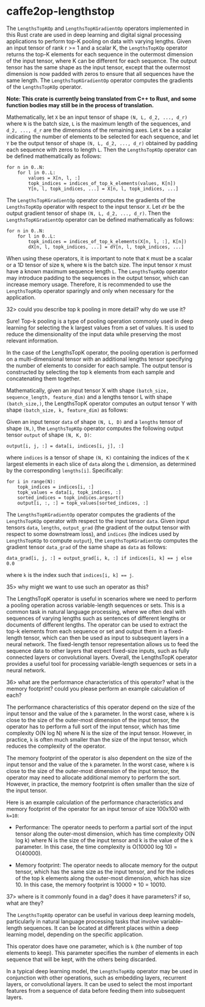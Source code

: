 # caffe2op-lengthstop

The `LengthsTopKOp` and `LengthsTopKGradientOp`
operators implemented in this Rust crate are used
in deep learning and digital signal processing
applications to perform top-K pooling on data with
varying lengths. Given an input tensor of rank
r >= 1 and a scalar K, the `LengthsTopKOp`
operator returns the top-K elements for each
sequence in the outermost dimension of the input
tensor, where K can be different for each
sequence. The output tensor has the same shape as
the input tensor, except that the outermost
dimension is now padded with zeros to ensure that
all sequences have the same length. The
`LengthsTopKGradientOp` operator computes the
gradients of the `LengthsTopKOp` operator.

**Note: This crate is currently being translated from C++ to Rust, and some function bodies may still be in the process of translation.**

Mathematically, let `X` be an input tensor of
shape `(N, L, d_2, ..., d_r)` where `N` is the
batch size, `L` is the maximum length of the
sequences, and `d_2, ..., d_r` are the dimensions
of the remaining axes. Let `K` be a scalar
indicating the number of elements to be selected
for each sequence, and let `Y` be the output
tensor of shape `(N, L, d_2, ..., d_r)` obtained
by padding each sequence with zeros to length
`L`. Then the `LengthsTopKOp` operator can be
defined mathematically as follows:

```
for n in 0..N:
    for l in 0..L:
        values = X[n, l, :]
        topk_indices = indices_of_top_k_elements(values, K[n])
        Y[n, l, topk_indices, ...] = X[n, l, topk_indices, ...]
```

The `LengthsTopKGradientOp` operator computes the
gradients of the `LengthsTopKOp` operator with
respect to the input tensor `X`. Let `dY` be the
output gradient tensor of shape `(N, L, d_2, ...,
d_r)`. Then the `LengthsTopKGradientOp` operator
can be defined mathematically as follows:

```
for n in 0..N:
    for l in 0..L:
        topk_indices = indices_of_top_k_elements(X[n, l, :], K[n])
        dX[n, l, topk_indices, ...] = dY[n, l, topk_indices, ...]
```

When using these operators, it is important to
note that `K` must be a scalar or a 1D tensor of
size `N`, where `N` is the batch size. The input
tensor `X` must have a known maximum sequence
length `L`. The `LengthsTopKOp` operator may
introduce padding to the sequences in the output
tensor, which can increase memory
usage. Therefore, it is recommended to use the
`LengthsTopKOp` operator sparingly and only when
necessary for the application.

32> could you describe top k pooling in more
detail? why do we use it?

Sure! Top-k pooling is a type of pooling operation
commonly used in deep learning for selecting the
k largest values from a set of values. It is used
to reduce the dimensionality of the input data
while preserving the most relevant information.

In the case of the LengthsTopK operator, the
pooling operation is performed on
a multi-dimensional tensor with an additional
lengths tensor specifying the number of elements
to consider for each sample. The output tensor is
constructed by selecting the top k elements from
each sample and concatenating them together.

Mathematically, given an input tensor X with shape
`(batch_size, sequence_length, feature_dim)` and
a lengths tensor L with shape `(batch_size,)`, the
LengthsTopK operator computes an output tensor
Y with shape `(batch_size, k, feature_dim)` as
follows:

Given an input tensor `data` of shape `(N, L, D)`
and a `lengths` tensor of shape `(N,)`, the
`LengthsTopKOp` operator computes the following
output tensor `output` of shape `(N, K, D)`:

```
output[i, j, :] = data[i, indices[i, j], :]
```

where `indices` is a tensor of shape `(N, K)`
containing the indices of the `K` largest elements
in each slice of `data` along the `L` dimension,
as determined by the corresponding
`lengths[i]`. Specifically:

```
for i in range(N):
    topk_indices = indices[i, :]
    topk_values = data[i, topk_indices, :]
    sorted_indices = topk_indices.argsort()
    output[i, :, :] = topk_values[sorted_indices, :]
```

The `LengthsTopKGradientOp` operator computes the
gradients of the `LengthsTopKOp` operator with
respect to the input tensor `data`. Given input
tensors `data`, `lengths`, `output_grad` (the
gradient of the output tensor with respect to some
downstream loss), and `indices` (the indices used
by `LengthsTopKOp` to compute `output`), the
`LengthsTopKGradientOp` computes the gradient
tensor `data_grad` of the same shape as `data` as
follows:

```
data_grad[i, j, :] = output_grad[i, k, :] if indices[i, k] == j else 0.0
```

where `k` is the index such that `indices[i, k] ==
j`.

35> why might we want to use such an operator as
this?

The LengthsTopK operator is useful in scenarios
where we need to perform a pooling operation
across variable-length sequences or sets. This is
a common task in natural language processing,
where we often deal with sequences of varying
lengths such as sentences of different lengths or
documents of different lengths. The operator can
be used to extract the top-k elements from each
sequence or set and output them in a fixed-length
tensor, which can then be used as input to
subsequent layers in a neural network. The
fixed-length tensor representation allows us to
feed the sequence data to other layers that expect
fixed-size inputs, such as fully connected layers
or convolutional layers. Overall, the LengthsTopK
operator provides a useful tool for processing
variable-length sequences or sets in a neural
network.

36> what are the performance characteristics of
this operator? what is the memory footprint? could
you please perform an example calculation of each?

The performance characteristics of this operator
depend on the size of the input tensor and the
value of the `k` parameter. In the worst case,
where `k` is close to the size of the outer-most
dimension of the input tensor, the operator has to
perform a full sort of the input tensor, which has
time complexity O(N log N) where N is the size of
the input tensor. However, in practice, `k` is
often much smaller than the size of the input
tensor, which reduces the complexity of the
operator.

The memory footprint of the operator is also
dependent on the size of the input tensor and the
value of the `k` parameter. In the worst case,
where `k` is close to the size of the outer-most
dimension of the input tensor, the operator may
need to allocate additional memory to perform the
sort. However, in practice, the memory footprint
is often smaller than the size of the input
tensor.

Here is an example calculation of the performance
characteristics and memory footprint of the
operator for an input tensor of size 100x100 with
`k=10`:

- Performance: The operator needs to perform
  a partial sort of the input tensor along the
  outer-most dimension, which has time complexity
  O(N log k) where N is the size of the input
  tensor and k is the value of the `k`
  parameter. In this case, the time complexity is
  O(10000 log 10) = O(40000).

- Memory footprint: The operator needs to allocate
  memory for the output tensor, which has the same
  size as the input tensor, and for the indices of
  the top k elements along the outer-most
  dimension, which has size 10. In this case, the
  memory footprint is 10000 + 10 = 10010.

37> where is it commonly found in a dag? does it
have parameters? if so, what are they?

The `LengthsTopKOp` operator can be useful in
various deep learning models, particularly in
natural language processing tasks that involve
variable-length sequences. It can be located at
different places within a deep learning model,
depending on the specific application.

This operator does have one parameter, which is
`k` (the number of top elements to keep). This
parameter specifies the number of elements in each
sequence that will be kept, with the others being
discarded.

In a typical deep learning model, the
`LengthsTopKOp` operator may be used in
conjunction with other operations, such as
embedding layers, recurrent layers, or
convolutional layers. It can be used to select the
most important features from a sequence of data
before feeding them into subsequent layers.
